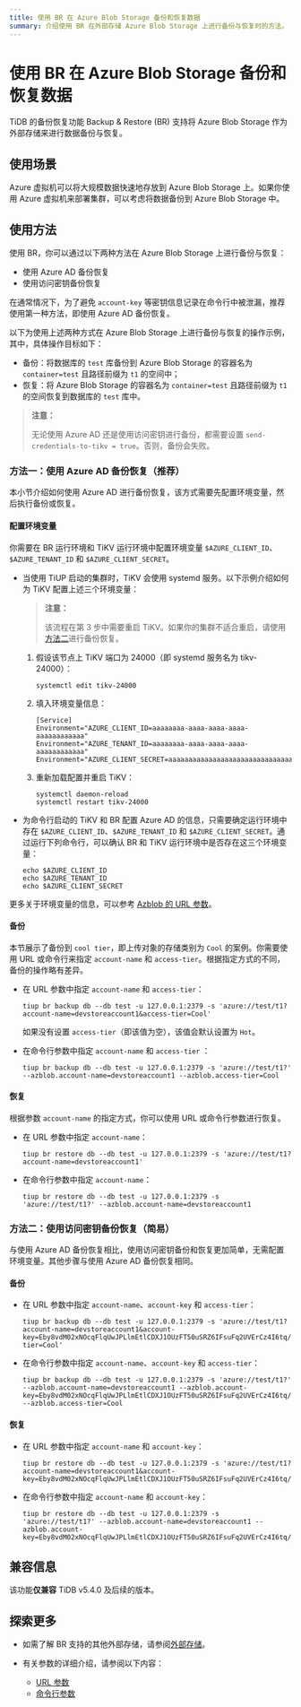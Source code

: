 ```yaml
---
title: 使用 BR 在 Azure Blob Storage 备份和恢复数据
summary: 介绍使用 BR 在外部存储 Azure Blob Storage 上进行备份与恢复时的方法。
---
```


# 使用 BR 在 Azure Blob Storage 备份和恢复数据

TiDB 的备份恢复功能 Backup & Restore (BR) 支持将 Azure Blob Storage 作为外部存储来进行数据备份与恢复。

## 使用场景

Azure 虚拟机可以将大规模数据快速地存放到 Azure Blob Storage 上。如果你使用 Azure 虚拟机来部署集群，可以考虑将数据备份到 Azure Blob Storage 中。

## 使用方法

使用 BR，你可以通过以下两种方法在 Azure Blob Storage 上进行备份与恢复：

- 使用 Azure AD 备份恢复
- 使用访问密钥备份恢复

在通常情况下，为了避免 `account-key` 等密钥信息记录在命令行中被泄漏，推荐使用第一种方法，即使用 Azure AD 备份恢复。

以下为使用上述两种方式在 Azure Blob Storage 上进行备份与恢复的操作示例，其中，具体操作目标如下：

- 备份：将数据库的 `test` 库备份到 Azure Blob Storage 的容器名为 `container=test` 且路径前缀为 `t1` 的空间中；
- 恢复：将 Azure Blob Storage 的容器名为 `container=test` 且路径前缀为 `t1` 的空间恢复到数据库的 `test` 库中。

> **注意：**
>
> 无论使用 Azure AD 还是使用访问密钥进行备份，都需要设置 `send-credentials-to-tikv = true`。否则，备份会失败。

### 方法一：使用 Azure AD 备份恢复（推荐）

本小节介绍如何使用 Azure AD 进行备份恢复，该方式需要先配置环境变量，然后执行备份或恢复。

#### 配置环境变量

你需要在 BR 运行环境和 TiKV 运行环境中配置环境变量 `$AZURE_CLIENT_ID`、`$AZURE_TENANT_ID` 和 `$AZURE_CLIENT_SECRET`。

- 当使用 TiUP 启动的集群时，TiKV 会使用 systemd 服务。以下示例介绍如何为 TiKV 配置上述三个环境变量：

    > **注意：**
    >
    > 该流程在第 3 步中需要重启 TiKV。如果你的集群不适合重启，请使用[方法二](#方法二使用访问密钥备份恢复简易)进行备份恢复。

    1. 假设该节点上 TiKV 端口为 24000（即 systemd 服务名为 tikv-24000）：

        ```
        systemctl edit tikv-24000
        ```

    2. 填入环境变量信息：

        ```
        [Service]
        Environment="AZURE_CLIENT_ID=aaaaaaaa-aaaa-aaaa-aaaa-aaaaaaaaaaaa"
        Environment="AZURE_TENANT_ID=aaaaaaaa-aaaa-aaaa-aaaa-aaaaaaaaaaaa"
        Environment="AZURE_CLIENT_SECRET=aaaaaaaaaaaaaaaaaaaaaaaaaaaaaaaaaaaaa"
        ```

    3. 重新加载配置并重启 TiKV：

        ```
        systemctl daemon-reload
        systemctl restart tikv-24000
        ```

- 为命令行启动的 TiKV 和 BR 配置 Azure AD 的信息，只需要确定运行环境中存在 `$AZURE_CLIENT_ID`、`$AZURE_TENANT_ID` 和 `$AZURE_CLIENT_SECRET`。通过运行下列命令行，可以确认 BR 和 TiKV 运行环境中是否存在这三个环境变量：

    ```
    echo $AZURE_CLIENT_ID
    echo $AZURE_TENANT_ID
    echo $AZURE_CLIENT_SECRET
    ```

更多关于环境变量的信息，可以参考 [Azblob 的 URL 参数](/br/backup-and-restore-storages.md#azblob-的-url-参数)。

#### 备份

本节展示了备份到 `cool tier`，即上传对象的存储类别为 `Cool` 的案例。你需要使用 URL 或命令行来指定 `account-name` 和 `access-tier`。根据指定方式的不同，备份的操作略有差异。

- 在 URL 参数中指定 `account-name` 和 `access-tier`：

    ```
    tiup br backup db --db test -u 127.0.0.1:2379 -s 'azure://test/t1?account-name=devstoreaccount1&access-tier=Cool'
    ```

    如果没有设置 `access-tier`（即该值为空），该值会默认设置为 `Hot`。

- 在命令行参数中指定 `account-name` 和 `access-tier` ：

    ```
    tiup br backup db --db test -u 127.0.0.1:2379 -s 'azure://test/t1?' --azblob.account-name=devstoreaccount1 --azblob.access-tier=Cool
    ```

#### 恢复

根据参数 `account-name` 的指定方式，你可以使用 URL 或命令行参数进行恢复。

- 在 URL 参数中指定 `account-name`：

    ```
    tiup br restore db --db test -u 127.0.0.1:2379 -s 'azure://test/t1?account-name=devstoreaccount1'
    ```

- 在命令行参数中指定 `account-name`：

    ```
    tiup br restore db --db test -u 127.0.0.1:2379 -s 'azure://test/t1?' --azblob.account-name=devstoreaccount1
    ```

### 方法二：使用访问密钥备份恢复（简易）

与使用 Azure AD 备份恢复相比，使用访问密钥备份和恢复更加简单，无需配置环境变量。其他步骤与使用 Azure AD 备份恢复相同。

#### 备份

- 在 URL 参数中指定 `account-name`、`account-key` 和 `access-tier`：

    ```
    tiup br backup db --db test -u 127.0.0.1:2379 -s 'azure://test/t1?account-name=devstoreaccount1&account-key=Eby8vdM02xNOcqFlqUwJPLlmEtlCDXJ1OUzFT50uSRZ6IFsuFq2UVErCz4I6tq/K1SZFPTOtr/KBHBeksoGMGw==&access-tier=Cool'
    ```

- 在命令行参数中指定 `account-name`、`account-key` 和 `access-tier`：

    ```
    tiup br backup db --db test -u 127.0.0.1:2379 -s 'azure://test/t1?' --azblob.account-name=devstoreaccount1 --azblob.account-key=Eby8vdM02xNOcqFlqUwJPLlmEtlCDXJ1OUzFT50uSRZ6IFsuFq2UVErCz4I6tq/K1SZFPTOtr/KBHBeksoGMGw== --azblob.access-tier=Cool
    ```

#### 恢复

- 在 URL 参数中指定 `account-name` 和 `account-key`：

    ```
    tiup br restore db --db test -u 127.0.0.1:2379 -s 'azure://test/t1?account-name=devstoreaccount1&account-key=Eby8vdM02xNOcqFlqUwJPLlmEtlCDXJ1OUzFT50uSRZ6IFsuFq2UVErCz4I6tq/K1SZFPTOtr/KBHBeksoGMGw=='
    ```

- 在命令行参数中指定 `account-name` 和 `account-key`：

    ```
    tiup br restore db --db test -u 127.0.0.1:2379 -s 'azure://test/t1?' --azblob.account-name=devstoreaccount1 --azblob.account-key=Eby8vdM02xNOcqFlqUwJPLlmEtlCDXJ1OUzFT50uSRZ6IFsuFq2UVErCz4I6tq/K1SZFPTOtr/KBHBeksoGMGw==
    ```

## 兼容信息

该功能**仅兼容** TiDB v5.4.0 及后续的版本。

## 探索更多

- 如需了解 BR 支持的其他外部存储，请参阅[外部存储](/br/backup-and-restore-storages.md)。
- 有关参数的详细介绍，请参阅以下内容：

    - [URL 参数](/br/backup-and-restore-storages.md#azblob-的-url-参数)
    - [命令行参数](/br/backup-and-restore-storages.md#azblob-的命令行参数)
